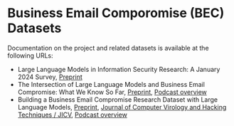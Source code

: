 # Business Email Comporomise (BEC) Datasets

Documentation on the project and related datasets is available at the following URLs:
- Large Language Models in Information Security Research: A January 2024 Survey, [Preprint](http://dx.doi.org/10.13140/RG.2.2.20107.26404)
- The Intersection of Large Language Models and Business Email Compromise: What We Know So Far, [Preprint](http://dx.doi.org/10.13140/RG.2.2.27907.72480), [Podcast overview](https://youtu.be/8H9dd7JDSdU)
- Building a Business Email Compromise Research Dataset with Large Language Models, [Preprint](http://dx.doi.org/10.13140/RG.2.2.32482.95689), [Journal of Computer Virology and Hacking Techniques / JICV](https://www.researchgate.net/publication/387708190), [Podcast overview](https://youtu.be/G5N1jASfYg0)
